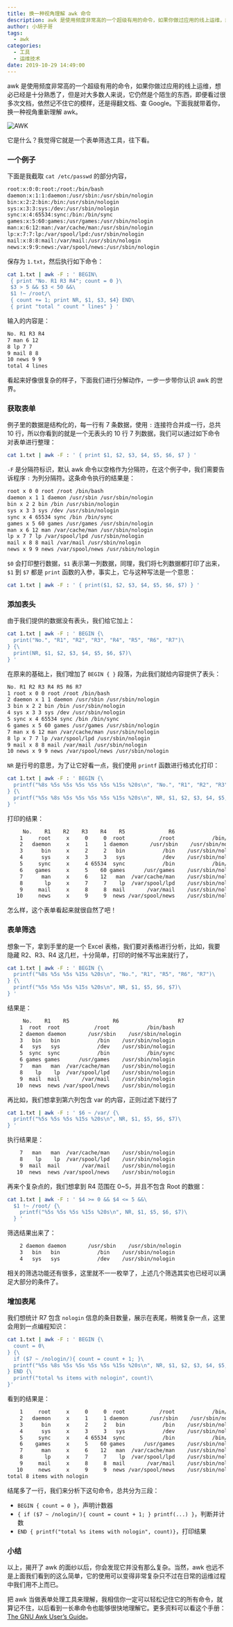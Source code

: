 ```yaml
---
title: 换一种视角理解 awk 命令
description: awk 是使用频度非常高的一个超级有用的命令，如果你做过应用的线上运维，想必已经是十分熟悉了，但是对大多数人来说，它仍然是个陌生的东西，即便看过很多次文档，依然记不住它的模样，还是得翻文档、查 Google。下面我就带着你，换一种视角重新理解下 awk。
author: 小胡子哥
tags:
  - awk
categories:
  - 工具
  - 运维技术
date: 2019-10-29 14:49:00
---
```


awk 是使用频度非常高的一个超级有用的命令，如果你做过应用的线上运维，想必已经是十分熟悉了，但是对大多数人来说，它仍然是个陌生的东西，即便看过很多次文档，依然记不住它的模样，还是得翻文档、查 Google。下面我就带着你，换一种视角重新理解 awk。

![AWK](../blogimgs/2019/10/29/awk.jpg)

它是什么？我觉得它就是一个表单筛选工具，往下看。

### 一个例子

下面是我截取 `cat /etc/passwd` 的部分内容，

```txt
root:x:0:0:root:/root:/bin/bash
daemon:x:1:1:daemon:/usr/sbin:/usr/sbin/nologin
bin:x:2:2:bin:/bin:/usr/sbin/nologin
sys:x:3:3:sys:/dev:/usr/sbin/nologin
sync:x:4:65534:sync:/bin:/bin/sync
games:x:5:60:games:/usr/games:/usr/sbin/nologin
man:x:6:12:man:/var/cache/man:/usr/sbin/nologin
lp:x:7:7:lp:/var/spool/lpd:/usr/sbin/nologin
mail:x:8:8:mail:/var/mail:/usr/sbin/nologin
news:x:9:9:news:/var/spool/news:/usr/sbin/nologin
```

保存为 `1.txt`，然后执行如下命令：

```bash
cat 1.txt | awk -F : ' BEGIN\
 { print "No. R1 R3 R4"; count = 0 }\
 $3 > 5 && $3 < 50 &&\
 $1 !~ /root/\
 { count += 1; print NR, $1, $3, $4} END\
 { print "total " count " lines" } '
```

输入的内容是：

```txt
No. R1 R3 R4
7 man 6 12
8 lp 7 7
9 mail 8 8
10 news 9 9
total 4 lines
```

看起来好像很复杂的样子，下面我们进行分解动作，一步一步带你认识 awk 的世界。

### 获取表单

例子里的数据是结构化的，每一行有 7 条数据，使用 `:` 连接符合并成一行，总共 10 行，所以你看到的就是一个无表头的 10 行 7 列数据，我们可以通过如下命令对表单进行整理：

```bash
cat 1.txt | awk -F : ' { print $1, $2, $3, $4, $5, $6, $7 } '
```

`-F` 是分隔符标识，默认 awk 命令以空格作为分隔符，在这个例子中，我们需要告诉程序 `:` 为列分隔符。这条命令执行的结果是：

```txt
root x 0 0 root /root /bin/bash
daemon x 1 1 daemon /usr/sbin /usr/sbin/nologin
bin x 2 2 bin /bin /usr/sbin/nologin
sys x 3 3 sys /dev /usr/sbin/nologin
sync x 4 65534 sync /bin /bin/sync
games x 5 60 games /usr/games /usr/sbin/nologin
man x 6 12 man /var/cache/man /usr/sbin/nologin
lp x 7 7 lp /var/spool/lpd /usr/sbin/nologin
mail x 8 8 mail /var/mail /usr/sbin/nologin
news x 9 9 news /var/spool/news /usr/sbin/nologin
```

`$0` 会打印整行数据，`$1` 表示第一列数据，同理，我们将七列数据都打印了出来，`$1` 到 `$7` 都是 `print` 函数的入参，事实上，它与这种写法是一个意思：

```bash
cat 1.txt | awk -F : ' { print($1, $2, $3, $4, $5, $6, $7) } '
```

### 添加表头

由于我们提供的数据没有表头，我们给它加上：

```bash
cat 1.txt | awk -F : ' BEGIN {\
  print("No.", "R1", "R2", "R3", "R4", "R5", "R6", "R7")\
} {\
  print(NR, $1, $2, $3, $4, $5, $6, $7)\
} '
```

在原来的基础上，我们增加了 `BEGIN { }` 段落，为此我们就给内容提供了表头：

```txt
No. R1 R2 R3 R4 R5 R6 R7
1 root x 0 0 root /root /bin/bash
2 daemon x 1 1 daemon /usr/sbin /usr/sbin/nologin
3 bin x 2 2 bin /bin /usr/sbin/nologin
4 sys x 3 3 sys /dev /usr/sbin/nologin
5 sync x 4 65534 sync /bin /bin/sync
6 games x 5 60 games /usr/games /usr/sbin/nologin
7 man x 6 12 man /var/cache/man /usr/sbin/nologin
8 lp x 7 7 lp /var/spool/lpd /usr/sbin/nologin
9 mail x 8 8 mail /var/mail /usr/sbin/nologin
10 news x 9 9 news /var/spool/news /usr/sbin/nologin
```

`NR` 是行号的意思，为了让它好看一点，我们使用 `printf` 函数进行格式化打印：

```bash
cat 1.txt | awk -F : ' BEGIN {\
  printf("%8s %5s %5s %5s %5s %5s %15s %20s\n", "No.", "R1", "R2", "R3", "R4", "R5", "R6", "R7")\
} {\
  printf("%5s %8s %5s %5s %5s %5s %15s %20s\n", NR, $1, $2, $3, $4, $5, $6, $7)\
} '
```

打印的结果：

```txt
     No.    R1    R2    R3    R4    R5              R6                   R7
    1     root     x     0     0  root           /root            /bin/bash
    2   daemon     x     1     1 daemon       /usr/sbin    /usr/sbin/nologin
    3      bin     x     2     2   bin            /bin    /usr/sbin/nologin
    4      sys     x     3     3   sys            /dev    /usr/sbin/nologin
    5     sync     x     4 65534  sync            /bin            /bin/sync
    6    games     x     5    60 games      /usr/games    /usr/sbin/nologin
    7      man     x     6    12   man  /var/cache/man    /usr/sbin/nologin
    8       lp     x     7     7    lp  /var/spool/lpd    /usr/sbin/nologin
    9     mail     x     8     8  mail       /var/mail    /usr/sbin/nologin
   10     news     x     9     9  news /var/spool/news    /usr/sbin/nologin
```

怎么样，这个表单看起来就很自然了吧！

### 表单筛选

想象一下，拿到手里的是一个 Excel 表格，我们要对表格进行分析，比如，我要隐藏 R2、R3、R4 这几栏，十分简单，打印的时候不写出来就行了，

```bash
cat 1.txt | awk -F : ' BEGIN {\
  printf("%8s %5s %5s %15s %20s\n", "No.", "R1", "R5", "R6", "R7")\
} {\
  printf("%5s %5s %5s %15s %20s\n", NR, $1, $5, $6, $7)\
} '
```

结果是：

```txt
     No.    R1    R5              R6                   R7
    1  root  root           /root            /bin/bash
    2 daemon daemon       /usr/sbin    /usr/sbin/nologin
    3   bin   bin            /bin    /usr/sbin/nologin
    4   sys   sys            /dev    /usr/sbin/nologin
    5  sync  sync            /bin            /bin/sync
    6 games games      /usr/games    /usr/sbin/nologin
    7   man   man  /var/cache/man    /usr/sbin/nologin
    8    lp    lp  /var/spool/lpd    /usr/sbin/nologin
    9  mail  mail       /var/mail    /usr/sbin/nologin
   10  news  news /var/spool/news    /usr/sbin/nologin
```

再比如，我们想拿到第六列包含 var 的内容，正则过滤下就行了


```bash
cat 1.txt | awk -F : ' $6 ~ /var/ {\
  printf("%5s %5s %5s %15s %20s\n", NR, $1, $5, $6, $7)\
} '
```

执行结果是：

```bash
    7   man   man  /var/cache/man    /usr/sbin/nologin
    8    lp    lp  /var/spool/lpd    /usr/sbin/nologin
    9  mail  mail       /var/mail    /usr/sbin/nologin
   10  news  news /var/spool/news    /usr/sbin/nologin
```

再来个复杂点的，我们想拿到 R4 范围在 0~5，并且不包含 Root 的数据：

```bash
cat 1.txt | awk -F : ' $4 >= 0 && $4 <= 5 &&\
  $1 !~ /root/ {\
    printf("%5s %5s %5s %15s %20s\n", NR, $1, $5, $6, $7)\
  } '
```

筛选结果出来了：

```bash
    2 daemon daemon       /usr/sbin    /usr/sbin/nologin
    3   bin   bin            /bin    /usr/sbin/nologin
    4   sys   sys            /dev    /usr/sbin/nologin
```

相关的筛选功能还有很多，这里就不一一枚举了，上述几个筛选其实也已经可以满足大部分的条件了。

### 增加表尾

我们想统计 R7 包含 `nologin` 信息的条目数量，展示在表尾，稍微复杂一点，这里会用到一点编程知识：

```bash
cat 1.txt | awk -F : ' BEGIN {\
  count = 0\
} {\
  if ($7 ~ /nologin/){ count = count + 1; }\
  printf("%5s %8s %5s %5s %5s %5s %15s %20s\n", NR, $1, $2, $3, $4, $5, $6, $7)\
} END {\
  printf("total %s items with nologin", count)\
}'
```

看到的结果是：

```txt
    1     root     x     0     0  root           /root            /bin/bash
    2   daemon     x     1     1 daemon       /usr/sbin    /usr/sbin/nologin
    3      bin     x     2     2   bin            /bin    /usr/sbin/nologin
    4      sys     x     3     3   sys            /dev    /usr/sbin/nologin
    5     sync     x     4 65534  sync            /bin            /bin/sync
    6    games     x     5    60 games      /usr/games    /usr/sbin/nologin
    7      man     x     6    12   man  /var/cache/man    /usr/sbin/nologin
    8       lp     x     7     7    lp  /var/spool/lpd    /usr/sbin/nologin
    9     mail     x     8     8  mail       /var/mail    /usr/sbin/nologin
   10     news     x     9     9  news /var/spool/news    /usr/sbin/nologin
total 8 items with nologin
```

结尾多了一行，我们来分析下这句命令，总共分为三段：

- `BEGIN { count = 0 }`，声明计数器
- `{ if ($7 ~ /nologin/){ count = count + 1; } printf(...) }`，判断并计数
- `END { printf("total %s items with nologin", count)}`，打印结果

### 小结

以上，揭开了 awk 的面纱以后，你会发现它并没有那么复杂。当然，awk 也远不是上面我们看到的这么简单，它的使用可以变得非常复杂只不过在日常的运维过程中我们用不上而已。

把 awk 当做表单处理工具来理解，我相信你一定可以轻松记住它的所有命令，就算记不住，以后看到一长串命令也能够很快地理解它。更多资料可以看这个手册：[The GNU Awk User’s Guide](http://www.gnu.org/software/gawk/manual/gawk.html)。
